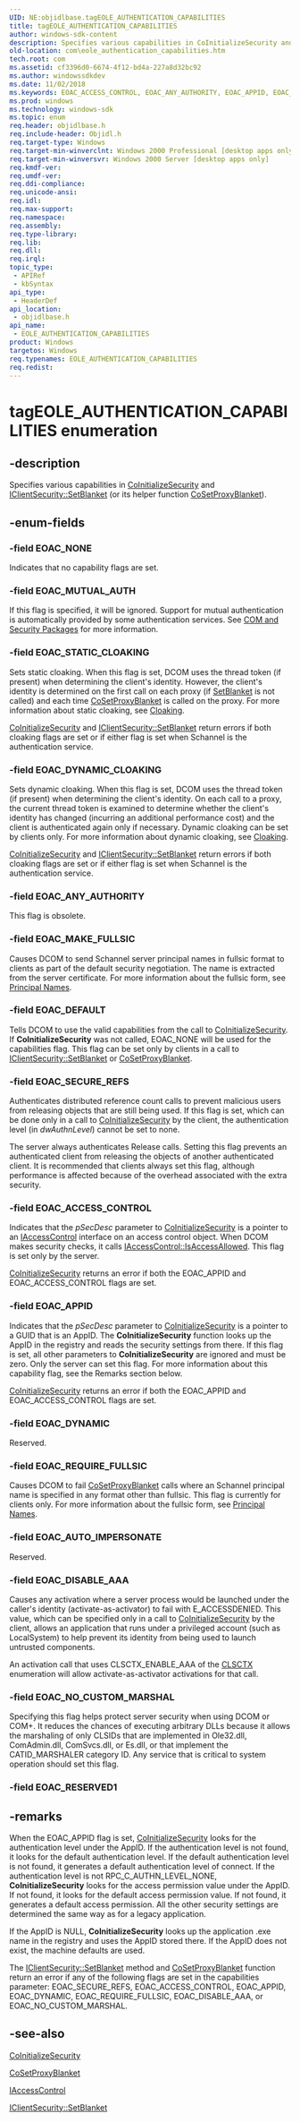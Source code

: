 ```yaml
---
UID: NE:objidlbase.tagEOLE_AUTHENTICATION_CAPABILITIES
title: tagEOLE_AUTHENTICATION_CAPABILITIES
author: windows-sdk-content
description: Specifies various capabilities in CoInitializeSecurity and IClientSecurity::SetBlanket (or its helper function CoSetProxyBlanket).
old-location: com\eole_authentication_capabilities.htm
tech.root: com
ms.assetid: cf3396d0-6674-4f12-bd4a-227a8d32bc92
ms.author: windowssdkdev
ms.date: 11/02/2018
ms.keywords: EOAC_ACCESS_CONTROL, EOAC_ANY_AUTHORITY, EOAC_APPID, EOAC_AUTO_IMPERSONATE, EOAC_DEFAULT, EOAC_DISABLE_AAA, EOAC_DYNAMIC, EOAC_DYNAMIC_CLOAKING, EOAC_MAKE_FULLSIC, EOAC_MUTUAL_AUTH, EOAC_NONE, EOAC_NO_CUSTOM_MARSHAL, EOAC_REQUIRE_FULLSIC, EOAC_SECURE_REFS, EOAC_STATIC_CLOAKING, EOLE_AUTHENTICATION_CAPABILITIES, EOLE_AUTHENTICATION_CAPABILITIES enumeration [COM], _com_EOLE_AUTHENTICATION_CAPABILITIES, com.eole_authentication_capabilities, objidlbase/EOAC_ACCESS_CONTROL, objidlbase/EOAC_ANY_AUTHORITY, objidlbase/EOAC_APPID, objidlbase/EOAC_AUTO_IMPERSONATE, objidlbase/EOAC_DEFAULT, objidlbase/EOAC_DISABLE_AAA, objidlbase/EOAC_DYNAMIC, objidlbase/EOAC_DYNAMIC_CLOAKING, objidlbase/EOAC_MAKE_FULLSIC, objidlbase/EOAC_MUTUAL_AUTH, objidlbase/EOAC_NONE, objidlbase/EOAC_NO_CUSTOM_MARSHAL, objidlbase/EOAC_REQUIRE_FULLSIC, objidlbase/EOAC_SECURE_REFS, objidlbase/EOAC_STATIC_CLOAKING, objidlbase/EOLE_AUTHENTICATION_CAPABILITIES, tagEOLE_AUTHENTICATION_CAPABILITIES
ms.prod: windows
ms.technology: windows-sdk
ms.topic: enum
req.header: objidlbase.h
req.include-header: Objidl.h
req.target-type: Windows
req.target-min-winverclnt: Windows 2000 Professional [desktop apps only]
req.target-min-winversvr: Windows 2000 Server [desktop apps only]
req.kmdf-ver: 
req.umdf-ver: 
req.ddi-compliance: 
req.unicode-ansi: 
req.idl: 
req.max-support: 
req.namespace: 
req.assembly: 
req.type-library: 
req.lib: 
req.dll: 
req.irql: 
topic_type:
 - APIRef
 - kbSyntax
api_type:
 - HeaderDef
api_location:
 - objidlbase.h
api_name:
 - EOLE_AUTHENTICATION_CAPABILITIES
product: Windows
targetos: Windows
req.typenames: EOLE_AUTHENTICATION_CAPABILITIES
req.redist: 
---
```


# tagEOLE_AUTHENTICATION_CAPABILITIES enumeration


## -description


Specifies various capabilities in <a href="https://msdn.microsoft.com/e0933741-6b75-4ce1-aa63-6240e4a7130f">CoInitializeSecurity</a> and <a href="https://msdn.microsoft.com/adb35089-2846-4782-8c96-d3d1e14beed9">IClientSecurity::SetBlanket</a> (or its helper function <a href="https://msdn.microsoft.com/c2e5e681-8fa5-4b02-b59d-ba796eb0dccf">CoSetProxyBlanket</a>).


## -enum-fields




### -field EOAC_NONE

Indicates that no capability flags are set.


### -field EOAC_MUTUAL_AUTH

If this flag is specified, it will be ignored. Support for mutual authentication is automatically provided by some authentication services. See <a href="https://msdn.microsoft.com/a0c095a8-93b7-4350-aac6-a9a066cccffd">COM and Security Packages</a> for more information.


### -field EOAC_STATIC_CLOAKING

Sets static cloaking. When this flag is set, DCOM uses the thread token (if present) when determining the client's identity. However, the client's identity is determined on the first call on each proxy (if <a href="https://msdn.microsoft.com/adb35089-2846-4782-8c96-d3d1e14beed9">SetBlanket</a> is not called) and each time <a href="https://msdn.microsoft.com/c2e5e681-8fa5-4b02-b59d-ba796eb0dccf">CoSetProxyBlanket</a> is called on the proxy. For more information about static cloaking, see <a href="https://msdn.microsoft.com/5b97d9d6-8fa9-4da2-8351-64772227d9a2">Cloaking</a>.


<a href="https://msdn.microsoft.com/e0933741-6b75-4ce1-aa63-6240e4a7130f">CoInitializeSecurity</a> and <a href="https://msdn.microsoft.com/adb35089-2846-4782-8c96-d3d1e14beed9">IClientSecurity::SetBlanket</a> return errors if both cloaking flags are set or if either flag is set when Schannel is the authentication service. 



### -field EOAC_DYNAMIC_CLOAKING

Sets dynamic cloaking. When this flag is set, DCOM uses the thread token (if present) when determining the client's identity. On each call to a proxy, the current thread token is examined to determine whether the client's identity has changed (incurring an additional performance cost) and the client is authenticated again only if necessary. Dynamic cloaking can be set by clients only. For more information about dynamic cloaking, see <a href="https://msdn.microsoft.com/5b97d9d6-8fa9-4da2-8351-64772227d9a2">Cloaking</a>.


<a href="https://msdn.microsoft.com/e0933741-6b75-4ce1-aa63-6240e4a7130f">CoInitializeSecurity</a> and <a href="https://msdn.microsoft.com/adb35089-2846-4782-8c96-d3d1e14beed9">IClientSecurity::SetBlanket</a> return errors if both cloaking flags are set or if either flag is set when Schannel is the authentication service. 



### -field EOAC_ANY_AUTHORITY

This flag is obsolete.


### -field EOAC_MAKE_FULLSIC

Causes DCOM to send Schannel server principal names in fullsic format to clients as part of the default security negotiation. The name is extracted from the server certificate. For more information about the fullsic form, see <a href="https://msdn.microsoft.com/4d9977f8-0efb-4559-977e-3eba4e277bc0">Principal Names</a>.


### -field EOAC_DEFAULT

Tells DCOM to use the valid capabilities from the call to <a href="https://msdn.microsoft.com/e0933741-6b75-4ce1-aa63-6240e4a7130f">CoInitializeSecurity</a>. If <b>CoInitializeSecurity</b> was not called, EOAC_NONE will be used for the capabilities flag. This flag can be set only by clients in a call to <a href="https://msdn.microsoft.com/adb35089-2846-4782-8c96-d3d1e14beed9">IClientSecurity::SetBlanket</a> or <a href="https://msdn.microsoft.com/c2e5e681-8fa5-4b02-b59d-ba796eb0dccf">CoSetProxyBlanket</a>.


### -field EOAC_SECURE_REFS

Authenticates distributed reference count calls to prevent malicious users from releasing objects that are still being used. If this flag is set, which can be done only in a call to <a href="https://msdn.microsoft.com/e0933741-6b75-4ce1-aa63-6240e4a7130f">CoInitializeSecurity</a> by the client, the authentication level (in <i>dwAuthnLevel</i>) cannot be set to none.

The server always authenticates Release calls. Setting this flag prevents an authenticated client from releasing the objects of another authenticated client. It is recommended that clients always set this flag, although performance is affected because of the overhead associated with the extra security.


### -field EOAC_ACCESS_CONTROL

Indicates that the <i>pSecDesc</i> parameter to <a href="https://msdn.microsoft.com/e0933741-6b75-4ce1-aa63-6240e4a7130f">CoInitializeSecurity</a> is a pointer to an <a href="https://msdn.microsoft.com/f7f19a9d-27ed-479f-b5d4-562cab5be12a">IAccessControl</a> interface on an access control object. When DCOM makes security checks, it calls <a href="https://msdn.microsoft.com/ee9e7e2d-caec-443c-937d-b8fc64130ad4">IAccessControl::IsAccessAllowed</a>. This flag is set only by the server.


<a href="https://msdn.microsoft.com/e0933741-6b75-4ce1-aa63-6240e4a7130f">CoInitializeSecurity</a> returns an error if both the EOAC_APPID and EOAC_ACCESS_CONTROL flags are set.


### -field EOAC_APPID

Indicates that the <i>pSecDesc</i> parameter to <a href="https://msdn.microsoft.com/e0933741-6b75-4ce1-aa63-6240e4a7130f">CoInitializeSecurity</a> is a pointer to a GUID that is an AppID. The <b>CoInitializeSecurity</b> function looks up the AppID in the registry and reads the security settings from there. If this flag is set, all other parameters to <b>CoInitializeSecurity</b> are ignored and must be zero. Only the server can set this flag.  For more information about this capability flag, see the Remarks section below.


<a href="https://msdn.microsoft.com/e0933741-6b75-4ce1-aa63-6240e4a7130f">CoInitializeSecurity</a> returns an error if both the EOAC_APPID and EOAC_ACCESS_CONTROL flags are set.


### -field EOAC_DYNAMIC

Reserved.


### -field EOAC_REQUIRE_FULLSIC

Causes DCOM to fail <a href="https://msdn.microsoft.com/c2e5e681-8fa5-4b02-b59d-ba796eb0dccf">CoSetProxyBlanket</a> calls where an Schannel principal name is specified in any format other than fullsic. This flag is currently for clients only. For more information about the fullsic form, see <a href="https://msdn.microsoft.com/4d9977f8-0efb-4559-977e-3eba4e277bc0">Principal Names</a>.


### -field EOAC_AUTO_IMPERSONATE

Reserved.


### -field EOAC_DISABLE_AAA

Causes any activation where a server process would be launched under the caller's identity (activate-as-activator) to fail with E_ACCESSDENIED. This value, which can be specified only in a call to <a href="https://msdn.microsoft.com/e0933741-6b75-4ce1-aa63-6240e4a7130f">CoInitializeSecurity</a> by the client, allows an application that runs under a privileged account (such as LocalSystem) to help prevent its identity from being used to launch untrusted components.

An activation call that uses CLSCTX_ENABLE_AAA of the <a href="https://msdn.microsoft.com/dcb82ff2-56e4-4c7e-a621-7ffd0f1a9d8e">CLSCTX</a> enumeration will allow activate-as-activator activations for that call.


### -field EOAC_NO_CUSTOM_MARSHAL

Specifying this flag helps protect server security when using DCOM or COM+. It reduces the chances of executing arbitrary DLLs because it allows the marshaling of only CLSIDs that are implemented in Ole32.dll, ComAdmin.dll, ComSvcs.dll, or Es.dll, or that implement the CATID_MARSHALER category ID. Any service that is critical to system operation should set this flag.


### -field EOAC_RESERVED1




## -remarks



When the EOAC_APPID flag is set, <a href="https://msdn.microsoft.com/e0933741-6b75-4ce1-aa63-6240e4a7130f">CoInitializeSecurity</a> looks for the authentication level under the AppID. If the authentication level is not found, it looks for the default authentication level. If the default authentication level is not found, it generates a default authentication level of connect. If the authentication level is not RPC_C_AUTHN_LEVEL_NONE, <b>CoInitializeSecurity</b> looks for the access permission value under the AppID. If not found, it looks for the default access permission value. If not found, it generates a default access permission. All the other security settings are determined the same way as for a legacy application.

If the AppID is NULL, <b>CoInitializeSecurity</b> looks up the application .exe name in the registry and uses the AppID stored there. If the AppID does not exist, the machine defaults are used. 

The <a href="https://msdn.microsoft.com/adb35089-2846-4782-8c96-d3d1e14beed9">IClientSecurity::SetBlanket</a> method and <a href="https://msdn.microsoft.com/c2e5e681-8fa5-4b02-b59d-ba796eb0dccf">CoSetProxyBlanket</a> function return an error if any of the following flags are set in the capabilities parameter: EOAC_SECURE_REFS, EOAC_ACCESS_CONTROL, EOAC_APPID, EOAC_DYNAMIC, EOAC_REQUIRE_FULLSIC, EOAC_DISABLE_AAA, or EOAC_NO_CUSTOM_MARSHAL. 






## -see-also




<a href="https://msdn.microsoft.com/e0933741-6b75-4ce1-aa63-6240e4a7130f">CoInitializeSecurity</a>



<a href="https://msdn.microsoft.com/c2e5e681-8fa5-4b02-b59d-ba796eb0dccf">CoSetProxyBlanket</a>



<a href="https://msdn.microsoft.com/f7f19a9d-27ed-479f-b5d4-562cab5be12a">IAccessControl</a>



<a href="https://msdn.microsoft.com/adb35089-2846-4782-8c96-d3d1e14beed9">IClientSecurity::SetBlanket</a>
 

 

